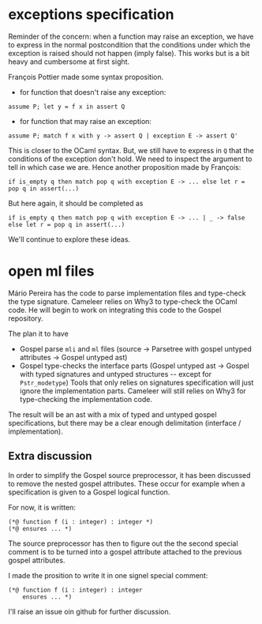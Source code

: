 # exceptions specification

Reminder of the concern: when a function may raise an exception, we have to
express in the normal postcondition that the conditions under which the
exception is raised should not happen (imply false). This works but is a bit
heavy and cumbersome at first sight.

François Pottier made some syntax proposition.

- for function that doesn't raise any exception:

```
assume P; let y = f x in assert Q
```

- for function that may raise an exception:
```
assume P; match f x with y -> assert Q | exception E -> assert Q'
```

This is closer to the OCaml syntax. But, we still have to express in `Q` that
the conditions of the exception don't hold. We need to inspect the argument to
tell in which case we are. Hence another proposition made by François:

```
if is_empty q then match pop q with exception E -> ... else let r = pop q in assert(...)
```

But here again, it should be completed as

```
if is_empty q then match pop q with exception E -> ... | _ -> false else let r = pop q in assert(...)
```

We'll continue to explore these ideas.

# open ml files

Mário Pereira has the code to parse implementation files and type-check the
type signature. Cameleer relies on Why3 to type-check the OCaml code. He will
begin to work on integrating this code to the Gospel repository.

The plan it to have
- Gospel parse `mli` and `ml` files (source -> Parsetree with gospel untyped
  attributes -> Gospel untyped ast)
- Gospel type-checks the interface parts (Gospel untyped ast -> Gospel with
  typed signatures and untyped structures -- except for `Pstr_modetype`) Tools
  that only relies on signatures specification will just ignore the
  implementation parts. Cameleer will still relies on Why3 for type-checking
  the implementation code.

The result will be an ast with a mix of typed and untyped gospel
specifications, but there may be a clear enough delimitation (interface /
implementation).


## Extra discussion

In order to simplify the Gospel source preprocessor, it has been discussed to
remove the nested gospel attributes. These occur for example when a
specification is given to a Gospel logical
function.

For now, it is written:

```
(*@ function f (i : integer) : integer *)
(*@ ensures ... *)
```

The source preprocessor has then to figure out the the second special comment
is to be turned into a gospel attribute attached to the previous gospel
attributes.

I made the prosition to write it in one signel special comment:

```
(*@ function f (i : integer) : integer
    ensures ... *)
```

I'll raise an issue oin github for further discussion.
